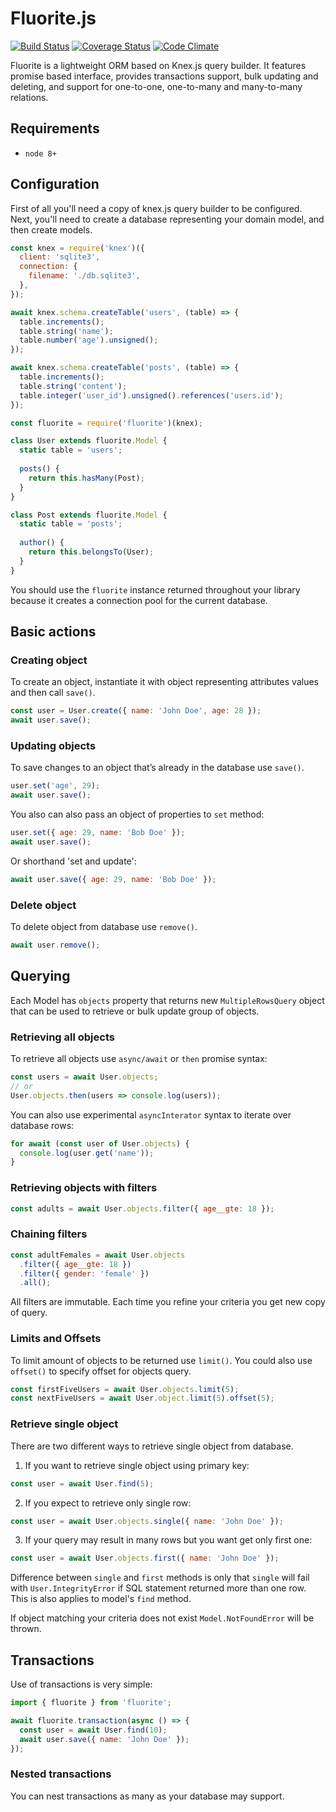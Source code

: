 # Fluorite.js
[![Build Status](https://travis-ci.org/pldin601/Fluorite.js.svg?branch=master)](https://travis-ci.org/pldin601/Fluorite.js)
[![Coverage Status](https://coveralls.io/repos/github/pldin601/Fluorite.js/badge.svg?branch=master)](https://coveralls.io/github/pldin601/Fluorite.js?branch=master)
[![Code Climate](https://codeclimate.com/github/pldin601/Fluorite.js/badges/gpa.svg)](https://codeclimate.com/github/pldin601/Fluorite.js)


Fluorite is a lightweight ORM based on Knex.js query builder.
It features promise based interface, provides transactions support,
bulk updating and deleting, and support for one-to-one, one-to-many and many-to-many relations.

## Requirements
* `node 8+`

## Configuration
First of all you'll need a copy of knex.js query builder to be configured.
Next, you'll need to create a database representing your domain model, and
then create models.

```javascript
const knex = require('knex')({
  client: 'sqlite3',
  connection: {
    filename: './db.sqlite3',
  },
});

await knex.schema.createTable('users', (table) => {
  table.increments();
  table.string('name');
  table.number('age').unsigned();
});

await knex.schema.createTable('posts', (table) => {
  table.increments();
  table.string('content');
  table.integer('user_id').unsigned().references('users.id');
});

const fluorite = require('fluorite')(knex);

class User extends fluorite.Model {
  static table = 'users';
  
  posts() {
    return this.hasMany(Post);
  }
}

class Post extends fluorite.Model {
  static table = 'posts';
  
  author() {
    return this.belongsTo(User);
  }
}
```

You should use the `fluorite` instance returned throughout your library
because it creates a connection pool for the current database.

## Basic actions
### Creating object
To create an object, instantiate it with object representing attributes values and then call `save()`.
```javascript
const user = User.create({ name: 'John Doe', age: 28 });
await user.save();
```

### Updating objects
To save changes to an object that’s already in the database use `save()`.

```javascript
user.set('age', 29);
await user.save();
```

You also can also pass an object of properties to `set` method:
```javascript
user.set({ age: 29, name: 'Bob Doe' });
await user.save();
```

Or shorthand 'set and update':
```javascript
await user.save({ age: 29, name: 'Bob Doe' });
```

### Delete object
To delete object from database use `remove()`.
```javascript
await user.remove();
```

## Querying
Each Model has `objects` property that returns new `MultipleRowsQuery` object that
can be used to retrieve or bulk update group of objects.

### Retrieving all objects
To retrieve all objects use `async/await` or `then` promise syntax:
```javascript
const users = await User.objects;
// or
User.objects.then(users => console.log(users));
```

You can also use experimental `asyncInterator` syntax to iterate over database rows:
```javascript
for await (const user of User.objects) {
  console.log(user.get('name'));
}
```

### Retrieving objects with filters
```javascript
const adults = await User.objects.filter({ age__gte: 18 });
```

### Chaining filters
```javascript
const adultFemales = await User.objects
  .filter({ age__gte: 18 })
  .filter({ gender: 'female' })
  .all();
```
All filters are immutable. Each time you refine your criteria you get new copy of query.

### Limits and Offsets
To limit amount of objects to be returned use `limit()`.
You could also use `offset()` to specify offset for objects query.
```javascript
const firstFiveUsers = await User.objects.limit(5);
const nextFiveUsers = await User.object.limit(5).offset(5);
``` 

### Retrieve single object
There are two different ways to retrieve single object from database.

1. If you want to retrieve single object using primary key:
```javascript
const user = await User.find(5);
```

2. If you expect to retrieve only single row:
```javascript
const user = await User.objects.single({ name: 'John Doe' });
```

3. If your query may result in many rows but you want get only first one:
```javascript
const user = await User.objects.first({ name: 'John Doe' });
```
Difference between `single` and `first` methods is only that `single`
will fail with `User.IntegrityError` if SQL statement returned more than one row.
This is also applies to model's `find` method.

If object matching your criteria does not exist `Model.NotFoundError` will be thrown.

## Transactions
Use of transactions is very simple:
```javascript
import { fluorite } from 'fluorite';

await fluorite.transaction(async () => {
  const user = await User.find(10);
  await user.save({ name: 'John Doe' });
});
```

### Nested transactions
You can nest transactions as many as your database may support.
